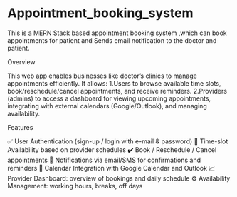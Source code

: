 # Appointment_booking_system
This is a MERN Stack based appointment booking system ,which can book appointments for patient and Sends email notification to the doctor and patient.

Overview

This web app enables businesses like doctor’s clinics to manage appointments efficiently. It allows:
1.Users to browse available time slots, book/reschedule/cancel appointments, and receive reminders.
2.Providers (admins) to access a dashboard for viewing upcoming appointments, integrating with external calendars (Google/Outlook), and managing availability.

Features

✅ User Authentication (sign-up / login with e-mail & password)
📅 Time-slot Availability based on provider schedules
✔️ Book / Reschedule / Cancel appointments
📲 Notifications via email/SMS for confirmations and reminders
🔄 Calendar Integration with Google Calendar and Outlook
📈 Provider Dashboard: overview of bookings and daily schedule
⚙️ Availability Management: working hours, breaks, off days


